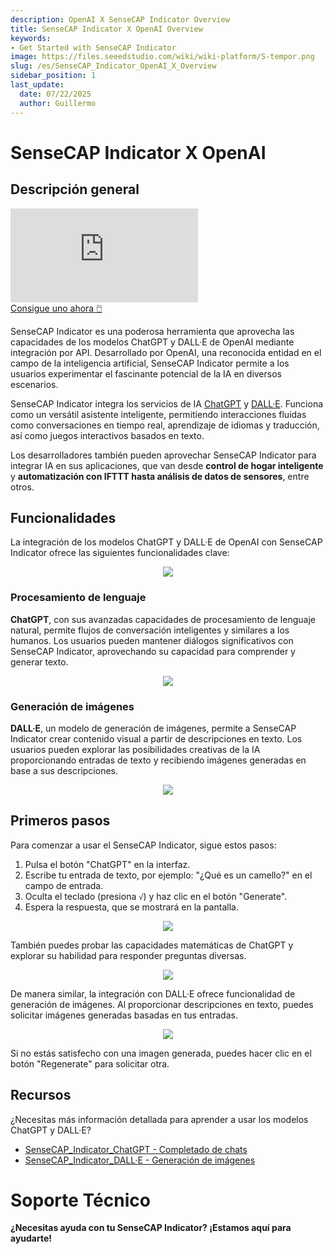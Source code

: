 ```yaml
---
description: OpenAI X SenseCAP Indicator Overview
title: SenseCAP Indicator X OpenAI Overview
keywords:
- Get Started with SenseCAP Indicator
image: https://files.seeedstudio.com/wiki/wiki-platform/S-tempor.png
slug: /es/SenseCAP_Indicator_OpenAI_X_Overview
sidebar_position: 1
last_update:
  date: 07/22/2025
  author: Guillermo
---
```


# SenseCAP Indicator X OpenAI

## Descripción general

<iframe class="youtube-video-r" src="https://www.youtube.com/embed/xUX47UnT7xk" title="YouTube video player" frameborder="0" allow="accelerometer; autoplay; clipboard-write; encrypted-media; gyroscope; picture-in-picture; web-share" allowfullscreen></iframe>

<div class="button-container">
    <a class="button-style" href="https://www.seeedstudio.com/SenseCAP-Indicator-D1-p-5643.html">
            Consigue uno ahora 🖱️</a>
</div>

SenseCAP Indicator es una poderosa herramienta que aprovecha las capacidades de los modelos ChatGPT y DALL·E de OpenAI mediante integración por API. Desarrollado por OpenAI, una reconocida entidad en el campo de la inteligencia artificial, SenseCAP Indicator permite a los usuarios experimentar el fascinante potencial de la IA en diversos escenarios.

SenseCAP Indicator integra los servicios de IA [ChatGPT](https://platform.openai.com/docs/guides/chat) y [DALL·E](https://platform.openai.com/docs/guides/images/introduction). Funciona como un versátil asistente inteligente, permitiendo interacciones fluidas como conversaciones en tiempo real, aprendizaje de idiomas y traducción, así como juegos interactivos basados en texto.

Los desarrolladores también pueden aprovechar SenseCAP Indicator para integrar IA en sus aplicaciones, que van desde **control de hogar inteligente** y **automatización con IFTTT hasta análisis de datos de sensores**, entre otros.

## Funcionalidades

La integración de los modelos ChatGPT y DALL·E de OpenAI con SenseCAP Indicator ofrece las siguientes funcionalidades clave:

<div align="center"><img width={400} src="https://files.seeedstudio.com/wiki/SenseCAP/SenseCAP_Indicator/OpenAI.png"/></div>

### Procesamiento de lenguaje

**ChatGPT**, con sus avanzadas capacidades de procesamiento de lenguaje natural, permite flujos de conversación inteligentes y similares a los humanos. Los usuarios pueden mantener diálogos significativos con SenseCAP Indicator, aprovechando su capacidad para comprender y generar texto.

<div align="center"><img width={680} src="https://files.seeedstudio.com/wiki/SenseCAP/SenseCAP_Indicator/GPT_RES_WHO_ARE_YOU.JPG"/></div>

### Generación de imágenes

**DALL·E**, un modelo de generación de imágenes, permite a SenseCAP Indicator crear contenido visual a partir de descripciones en texto. Los usuarios pueden explorar las posibilidades creativas de la IA proporcionando entradas de texto y recibiendo imágenes generadas en base a sus descripciones.

<div align="center"><img width={680} src="https://files.seeedstudio.com/wiki/SenseCAP/SenseCAP_Indicator/DALL_1_CAT.JPG"/></div>

## Primeros pasos

Para comenzar a usar el SenseCAP Indicator, sigue estos pasos:

1. Pulsa el botón "ChatGPT" en la interfaz.
2. Escribe tu entrada de texto, por ejemplo: "¿Qué es un camello?" en el campo de entrada.
3. Oculta el teclado (presiona `√`) y haz clic en el botón "Generate".
4. Espera la respuesta, que se mostrará en la pantalla.

<div align="center"><img width={680} src="https://files.seeedstudio.com/wiki/SenseCAP/SenseCAP_Indicator/GPT_REQ_WHAT_IS_CAM.JPG"/></div>

También puedes probar las capacidades matemáticas de ChatGPT y explorar su habilidad para responder preguntas diversas.

<div align="center"><img width={680} src="https://files.seeedstudio.com/wiki/SenseCAP/SenseCAP_Indicator/chatgpt.jpg"/></div>

De manera similar, la integración con DALL·E ofrece funcionalidad de generación de imágenes. Al proporcionar descripciones en texto, puedes solicitar imágenes generadas basadas en tus entradas.

<div align="center"><img width={680} src="https://files.seeedstudio.com/wiki/SenseCAP/SenseCAP_Indicator/DALL_ONECAT_WHOLE.jpg"/></div>

Si no estás satisfecho con una imagen generada, puedes hacer clic en el botón "Regenerate" para solicitar otra.

## Recursos

¿Necesitas más información detallada para aprender a usar los modelos ChatGPT y DALL·E?

- [SenseCAP_Indicator_ChatGPT - Completado de chats](/SenseCAP_Indicator_ChatGPT)
- [SenseCAP_Indicator_DALL·E - Generación de imágenes](/SenseCAP_Indicator_DALL·E)

# **Soporte Técnico**

**¿Necesitas ayuda con tu SenseCAP Indicator? ¡Estamos aquí para ayudarte!**

<div class="button_tech_support_container">
<a href="https://discord.com/invite/QqMgVwHT3X" class="button_tech_support_sensecap"></a>
<a href="https://support.sensecapmx.com/portal/en/home" class="button_tech_support_sensecap3"></a>
</div>

<div class="button_tech_support_container">
<a href="mailto:support@sensecapmx.com" class="button_tech_support_sensecap2"></a>
<a href="https://github.com/Seeed-Studio/wiki-documents/discussions/69" class="button_discussion"></a>
</div>

